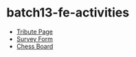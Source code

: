 # batch13-fe-activities

<ul>
<li><a href="/a1-tribute-page/index.html">Tribute Page</a></li>
<li><a href="/a2-survey-forms/index.html">Survey Form</a></li>
<li><a href="/a3-chess-board/index.html">Chess Board</a></li>
</ul>